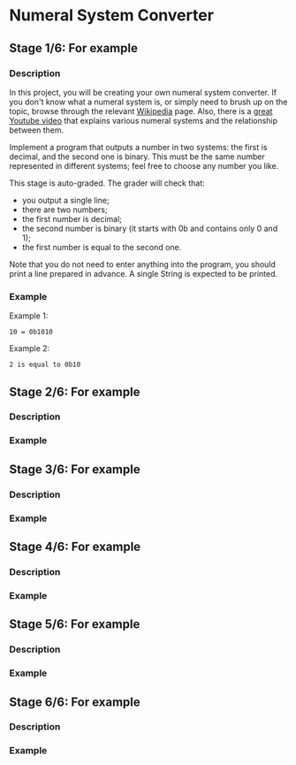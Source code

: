 # Numeral System Converter

## Stage 1/6: For example

### Description

In this project, you will be creating your own numeral system converter. If you don't know what a numeral system is, or simply need to brush up on the topic, browse through the relevant [Wikipedia](https://en.wikipedia.org/wiki/Numeral_system) page. Also, there is a [great Youtube video](https://www.youtube.com/watch?v=L2zsmYaI5ww) that explains various numeral systems and the relationship between them.

Implement a program that outputs a number in two systems: the first is decimal, and the second one is binary. This must be the same number represented in different systems; feel free to choose any number you like.

This stage is auto-graded. The grader will check that:

- you output a single line;
- there are two numbers;
- the first number is decimal;
- the second number is binary (it starts with 0b and contains only 0 and 1);
- the first number is equal to the second one.

Note that you do not need to enter anything into the program, you should print a line prepared in advance. A single String is expected to be printed.

### Example

Example 1:

```text
10 = 0b1010
```

Example 2:

```text
2 is equal to 0b10
```

## Stage 2/6: For example

### Description

### Example

## Stage 3/6: For example

### Description

### Example

## Stage 4/6: For example

### Description

### Example

## Stage 5/6: For example

### Description

### Example

## Stage 6/6: For example

### Description

### Example